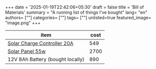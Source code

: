 +++
date = '2025-01-19T22:42:06+05:30'
draft = false
title = 'Bill of Materials'
summary = "A running list of things I've bought"
lang= "en"
authors= [""]
categories= [""]
tags= [""]
unlisted=true
featured_image= "image.png"
+++

| item | cost |
|---|---|
| [Solar Charge Controller 20A](https://www.amazon.in/Skypearll-Controller-Intelligent-Battery-Regulator/) | 549 |
| [Solar Panel 55w](https://amzn.in/d/aX7kRBz) | 2700 |
| 12V 8Ah Battery (bought locally) | 890 |